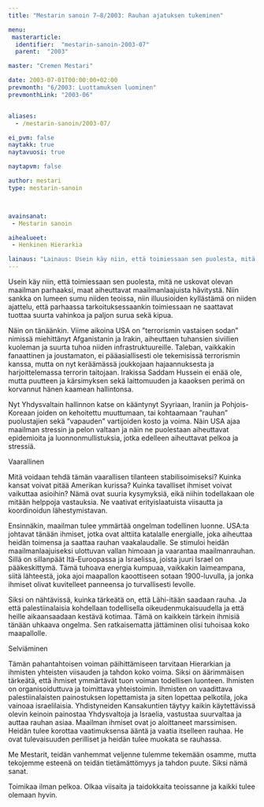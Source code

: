 ```yaml
---
title: "Mestarin sanoin 7–8/2003: Rauhan ajatuksen tukeminen"

menu:
 masterarticle:
  identifier:  "mestarin-sanoin-2003-07"
  parent:  "2003"

master: "Cremen Mestari"

date: 2003-07-01T00:00:00+02:00
prevmonth: "6/2003: Luottamuksen luominen"
prevmonthLink: "2003-06"


aliases:
  - /mestarin-sanoin/2003-07/

ei_pvm: false
naytakk: true
naytavuosi: true

naytapvm: false

author: mestari
type: mestarin-sanoin



avainsanat:
 - Mestarin sanoin

aihealueet:
 - Henkinen Hierarkia

lainaus: "Lainaus: Usein käy niin, että toimiessaan sen puolesta, mitä ne uskovat olevan maailman parhaaksi, maat aiheuttavat maailmanlaajuista hävitystä. Niin sankka on lumeen sumu niiden teoissa, niin illuusioiden kyllästämä on niiden ajattelu, että parhaassa tarkoituksessaankin toimiessaan ne saattavat tuottaa suurta vahinkoa ja paljon surua sekä kipua. Näin on tänäänkin. "
---
```

<p>Usein käy niin, että toimiessaan sen puolesta, mitä ne uskovat olevan maailman parhaaksi, maat aiheuttavat maailmanlaajuista hävitystä. Niin sankka on lumeen sumu niiden teoissa, niin illuusioiden kyllästämä on niiden ajattelu, että parhaassa tarkoituksessaankin toimiessaan ne saattavat tuottaa suurta vahinkoa ja paljon surua sekä kipua.</p>
<p>Näin on tänäänkin. Viime aikoina USA on ”terrorismin vastaisen sodan” nimissä miehittänyt Afganistanin ja Irakin, aiheuttaen tuhansien siviilien kuoleman ja suurta tuhoa niiden infrastruktuureille. Taleban, vaikkakin fanaattinen ja joustamaton, ei pääasiallisesti ole tekemisissä terrorismin kanssa, mutta on nyt keräämässä joukkojaan hajaannuksesta ja harjoittelemassa terrorin taitojaan. Irakissa Saddam Hussein ei enää ole, mutta puutteen ja kärsimyksen sekä laittomuuden ja kaaoksen perimä on korvannut hänen kaamean hallintonsa.</p>
<p>Nyt Yhdysvaltain hallinnon katse on kääntynyt Syyriaan, Iraniin ja Pohjois-Koreaan joiden on kehoitettu muuttumaan, tai kohtaamaan ”rauhan” puolustajien sekä ”vapauden” vartijoiden kosto ja voima. Näin USA ajaa maailman stressin ja pelon valtaan ja näin ne puolestaan aiheuttavat epidemioita ja luonnonmullistuksia, jotka edelleen aiheuttavat pelkoa ja stressiä.</p>
<p>Vaarallinen</p>
<p>Mitä voidaan tehdä tämän vaarallisen tilanteen stabilisoimiseksi? Kuinka kansat voivat pitää Amerikan kurissa? Kuinka tavalliset ihmiset voivat vaikuttaa asioihin? Nämä ovat suuria kysymyksiä, eikä niihin todellakaan ole mitään helppoja vastauksia. Ne vaativat erityislaatuista viisautta ja koordinoidun lähestymistavan.</p>
<p>Ensinnäkin, maailman tulee ymmärtää ongelman todellinen luonne. USA:ta johtavat tänään ihmiset, jotka ovat alttiita katalalle energialle, joka aiheuttaa heidän toimensa ja saattaa rauhan vaakalaudalle. Se stimuloi heidän maailmanlaajuiseksi ulottuvan vallan himoaan ja vaarantaa maailmanrauhan. Sillä on sillanpäät Itä-Euroopassa ja Israelissa, joista juuri Israel on pääkeskittymä. Tämä tuhoava energia kumpuaa, vaikkakin laimeampana, siitä lähteestä, joka ajoi maapallon kaoottiseen sotaan 1900-luvulla, ja jonka ihmiset olivat kuvitelleet panneensa jo turvallisesti levolle.</p>
<p>Siksi on nähtävissä, kuinka tärkeätä on, että Lähi-itään saadaan rauha. Ja että palestiinalaisia kohdellaan todellisella oikeudenmukaisuudella ja että heille aikaansaadaan kestävä kotimaa. Tämä on kaikkein tärkein ihmisiä tänään uhkaava ongelma. Sen ratkaisematta jättäminen olisi tuhoisaa koko maapallolle.</p>
<p>Selviäminen</p>
<p>Tämän pahantahtoisen voiman päihittämiseen tarvitaan Hierarkian ja ihmisten yhteisten viisauden ja tahdon koko voima. Siksi on äärimmäisen tärkeätä, että ihmiset ymmärtävät tuon voiman todellisen luonteen. Ihmisten on organisoiduttuva ja toimittava yhteistoimin. Ihmisten on vaadittava palestiinalaisten painostuksen lopettamista ja siten lopettaa pelkotila, joka vainoaa israelilaisia. Yhdistyneiden Kansakuntien täytyy kaikin käytettävissä olevin keinoin painostaa Yhdysvaltoja ja Israelia, vastustaa suurvaltaa ja auttaa rauhan asiaa. Maailman ihmiset ovat jo aloittaneet marssimisen. Heidän tulee korottaa vaatimuksensa ääntä ja vaatia itselleen rauhaa. He ovat tulevaisuuden perilliset ja heidän tulee muokata se rauhassa.</p>
<p>Me Mestarit, teidän vanhemmat veljenne tulemme tekemään osamme, mutta tekojemme esteenä on teidän tietämättömyys ja tahdon puute. Siksi nämä sanat.</p>
<p>Toimikaa ilman pelkoa. Olkaa viisaita ja taidokkaita teoissanne ja kaikki tulee olemaan hyvin.</p>